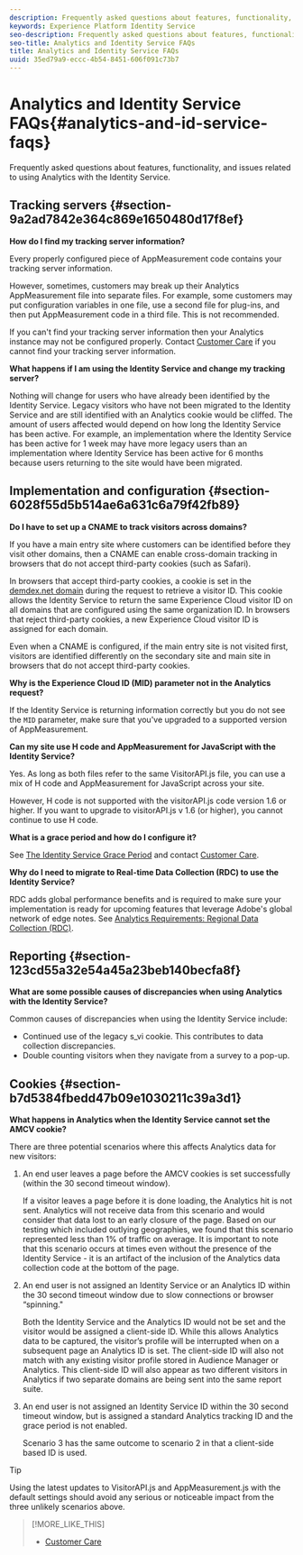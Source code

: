 ```yaml
---
description: Frequently asked questions about features, functionality, and issues related to using Analytics with the Experience Platform Identity Service.
keywords: Experience Platform Identity Service
seo-description: Frequently asked questions about features, functionality, and issues related to using Analytics with the Identity Service.
seo-title: Analytics and Identity Service FAQs
title: Analytics and Identity Service FAQs
uuid: 35ed79a9-eccc-4b54-8451-606f091c73b7
---
```


# Analytics and Identity Service FAQs{#analytics-and-id-service-faqs}

Frequently asked questions about features, functionality, and issues related to using Analytics with the Identity Service.

## Tracking servers {#section-9a2ad7842e364c869e1650480d17f8ef}

**How do I find my tracking server information?**

Every properly configured piece of AppMeasurement code contains your tracking server information.

However, sometimes, customers may break up their Analytics AppMeasurement file into separate files. For example, some customers may put configuration variables in one file, use a second file for plug-ins, and then put AppMeasurement code in a third file. This is not recommended.

If you can't find your tracking server information then your Analytics instance may not be configured properly. Contact [Customer Care](https://helpx.adobe.com/marketing-cloud/contact-support.html) if you cannot find your tracking server information.

**What happens if I am using the Identity Service and change my tracking server?**

Nothing will change for users who have already been identified by the Identity Service. Legacy visitors who have not been migrated to the Identity Service and are still identified with an Analytics cookie would be cliffed. The amount of users affected would depend on how long the Identity Service has been active. For example, an implementation where the Identity Service has been active for 1 week may have more legacy users than an implementation where Identity Service has been active for 6 months because users returning to the site would have been migrated.

## Implementation and configuration {#section-6028f55d5b514ae6a631c6a79f42fb89}

**Do I have to set up a CNAME to track visitors across domains?**

If you have a main entry site where customers can be identified before they visit other domains, then a CNAME can enable cross-domain tracking in browsers that do not accept third-party cookies (such as Safari).

In browsers that accept third-party cookies, a cookie is set in the [demdex.net domain](https://marketing.adobe.com/resources/help/en_US/aam/demdex-calls.html) during the request to retrieve a visitor ID. This cookie allows the Identity Service to return the same Experience Cloud visitor ID on all domains that are configured using the same organization ID. In browsers that reject third-party cookies, a new Experience Cloud visitor ID is assigned for each domain.

Even when a CNAME is configured, if the main entry site is not visited first, visitors are identified differently on the secondary site and main site in browsers that do not accept third-party cookies.

**Why is the Experience Cloud ID (MID) parameter not in the Analytics request?**

If the Identity Service is returning information correctly but you do not see the `MID` parameter, make sure that you've upgraded to a supported version of AppMeasurement.

**Can my site use H code and AppMeasurement for JavaScript with the Identity Service?**

Yes. As long as both files refer to the same VisitorAPI.js file, you can use a mix of H code and AppMeasurement for JavaScript across your site.

However, H code is not supported with the visitorAPI.js code version 1.6 or higher. If you want to upgrade to visitorAPI.js v 1.6 (or higher), you cannot continue to use H code.

**What is a grace period and how do I configure it?**

See [The Identity Service Grace Period](../reference/analytics-reference/grace-period.md) and contact [Customer Care](https://helpx.adobe.com/marketing-cloud/contact-support.html).

**Why do I need to migrate to Real-time Data Collection (RDC) to use the Identity Service?**

RDC adds global performance benefits and is required to make sure your implementation is ready for upcoming features that leverage Adobe's global network of edge notes. See [Analytics Requirements: Regional Data Collection (RDC)](../reference/requirements.md#section-7d04bb013bc84a25bae3b148bc0ca25f).

## Reporting {#section-123cd55a32e54a45a23beb140becfa8f}

**What are some possible causes of discrepancies when using Analytics with the Identity Service?**

Common causes of discrepancies when using the Identity Service include:

* Continued use of the legacy s_vi cookie. This contributes to data collection discrepancies. 
* Double counting visitors when they navigate from a survey to a pop-up.

## Cookies {#section-b7d5384fbedd47b09e1030211c39a3d1}

**What happens in Analytics when the Identity Service cannot set the AMCV cookie?**

There are three potential scenarios where this affects Analytics data for new visitors:

1. An end user leaves a page before the AMCV cookies is set successfully (within the 30 second timeout window).

   If a visitor leaves a page before it is done loading, the Analytics hit is not sent. Analytics will not receive data from this scenario and would consider that data lost to an early closure of the page. Based on our testing which included outlying geographies, we found that this scenario represented less than 1% of traffic on average. It is important to note that this scenario occurs at times even without the presence of the Identity Service - it is an artifact of the inclusion of the Analytics data collection code at the bottom of the page. 

1. An end user is not assigned an Identity Service or an Analytics ID within the 30 second timeout window due to slow connections or browser “spinning."

   Both the Identity Service and the Analytics ID would not be set and the visitor would be assigned a client-side ID. While this allows Analytics data to be captured, the visitor’s profile will be interrupted when on a subsequent page an Analytics ID is set. The client-side ID will also not match with any existing visitor profile stored in Audience Manager or Analytics. This client-side ID will also appear as two different visitors in Analytics if two separate domains are being sent into the same report suite. 

1. An end user is not assigned an Identity Service ID within the 30 second timeout window, but is assigned a standard Analytics tracking ID and the grace period is not enabled.

   Scenario 3 has the same outcome to scenario 2 in that a client-side based ID is used.

>[!TIP]
>
>Using the latest updates to VisitorAPI.js and AppMeasurement.js with the default settings should avoid any serious or noticeable impact from the three unlikely scenarios above.

>[!MORE_LIKE_THIS]
>
>* [Customer Care](https://helpx.adobe.com/marketing-cloud/contact-support.html)
